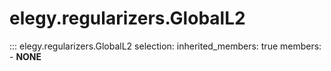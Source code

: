 
# elegy.regularizers.GlobalL2

::: elegy.regularizers.GlobalL2
    selection:
        inherited_members: true
        members:
            - __NONE__
        